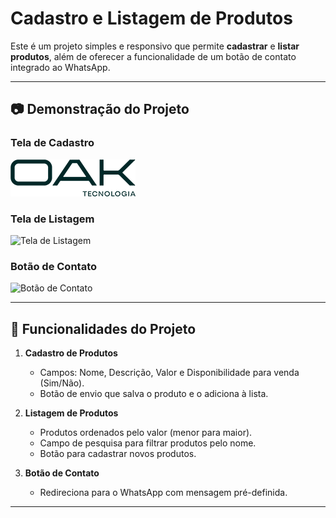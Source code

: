 # Cadastro e Listagem de Produtos

Este é um projeto simples e responsivo que permite **cadastrar** e **listar produtos**, além de oferecer a funcionalidade de um botão de contato integrado ao WhatsApp.

---

## 📷 Demonstração do Projeto

### Tela de Cadastro
![Tela de Cadastro](OAK-TECNOLOGIA.png)

### Tela de Listagem
![Tela de Listagem](docs/listagem.png)

### Botão de Contato
![Botão de Contato](docs/contato.png)

---

## 🚀 Funcionalidades do Projeto

1. **Cadastro de Produtos**
   - Campos: Nome, Descrição, Valor e Disponibilidade para venda (Sim/Não).
   - Botão de envio que salva o produto e o adiciona à lista.

2. **Listagem de Produtos**
   - Produtos ordenados pelo valor (menor para maior).
   - Campo de pesquisa para filtrar produtos pelo nome.
   - Botão para cadastrar novos produtos.

3. **Botão de Contato**
   - Redireciona para o WhatsApp com mensagem pré-definida.

---
